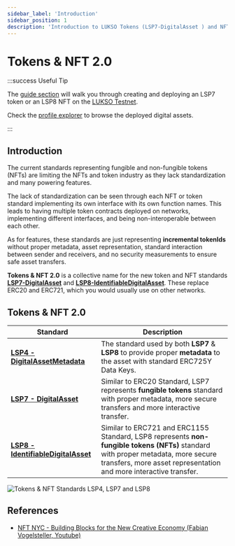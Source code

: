 ```yaml
---
sidebar_label: 'Introduction'
sidebar_position: 1
description: 'Introduction to LUKSO Tokens (LSP7-DigitalAsset ) and NFTs 2.0 (LSP8-IdentifiableDigitalAsset).'
---
```


# Tokens & NFT 2.0

:::success Useful Tip

The [guide section](../../tutorials/smart-contract-developers/create-lsp7-token.md) will walk you through creating and deploying an LSP7 token or an LSP8 NFT on the [LUKSO Testnet](../../networks/testnet/parameters.md).

Check the [profile explorer](https://universalprofile.cloud/) to browse the deployed digital assets.

:::

## Introduction

The current standards representing fungible and non-fungible tokens (NFTs) are limiting the NFTs and token industry as they lack standardization and many powering features.

The lack of standardization can be seen through each NFT or token standard implementing its own interface with its own function names. This leads to having multiple token contracts deployed on networks, implementing different interfaces, and being non-interoperable between each other.

As for features, these standards are just representing **incremental tokenIds** without proper metadata, asset representation, standard interaction between sender and receivers, and no security measurements to ensure safe asset transfers.

**Tokens & NFT 2.0** is a collective name for the new token and NFT standards **[LSP7-DigitalAsset](https://github.com/lukso-network/LIPs/blob/main/LSPs/LSP-7-DigitalAsset.md)** and **[LSP8-IdentifiableDigitalAsset](https://github.com/lukso-network/LIPs/blob/main/LSPs/LSP-8-IdentifiableDigitalAsset.md)**. These replace ERC20 and ERC721, which you would usually use on other networks.

## Tokens & NFT 2.0

| Standard                                                                    | Description                                                                                                                                                                                           |
| --------------------------------------------------------------------------- | ----------------------------------------------------------------------------------------------------------------------------------------------------------------------------------------------------- |
| **[ LSP4 - DigitalAssetMetadata ](./LSP4-Digital-Asset-Metadata.md)**       | The standard used by both **LSP7** & **LSP8** to provide proper **metadata** to the asset with standard ERC725Y Data Keys.                                                                            |
| **[LSP7 - DigitalAsset](./LSP7-Digital-Asset.md)**                          | Similar to ERC20 Standard, LSP7 represents **fungible tokens** standard with proper metadata, more secure transfers and more interactive transfer.                                                    |
| **[LSP8 - IdentifiableDigitalAsset](./LSP8-Identifiable-Digital-Asset.md)** | Similar to ERC721 and ERC1155 Standard, LSP8 represents **non-fungible tokens (NFTs)** standard with proper metadata, more secure transfers, more asset representation and more interactive transfer. |

![Tokens & NFT Standards LSP4, LSP7 and LSP8](/img/standards/LUKSO-Tokens-NFT-Standards.jpeg)

## References

- [NFT NYC - Building Blocks for the New Creative Economy (Fabian Vogelsteller, Youtube)](https://www.youtube.com/watch?v=skA4Y-vvt5s)
